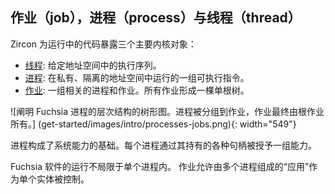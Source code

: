 <!-- ## Jobs, processes and threads -->
## 作业（job），进程（process）与线程（thread）

<!-- Zircon exposes three main kernel objects for running code: -->
Zircon 为运行中的代码暴露三个主要内核对象：

<!-- 
* [Thread](reference/kernel_objects/thread.md):
  Thread of execution within a given address space.
* [Process](reference/kernel_objects/process.md):
  Set of executable instructions run in a private, isolated address space.
* [Job](reference/kernel_objects/job.md):
  Group of related processes and jobs. All jobs form a single rooted tree.
 -->
* [线程](reference/kernel_objects/thread.md):
  给定地址空间中的执行序列。
* [进程](reference/kernel_objects/process.md):
  在私有、隔离的地址空间中运行的一组可执行指令。
* [作业](reference/kernel_objects/job.md):
  一组相关的进程和作业。所有作业形成一棵单根树。

<!-- 
![Tree diagram illustrating Fuchsia's process hierarchy. Processes are
grouped into jobs, which are ultimately owned by the Root Job.]
(get-started/images/intro/processes-jobs.png){: width="549"}
 -->
![阐明 Fuchsia 进程的层次结构的树形图。进程被分组到作业，作业最终由根作业所有。]
(get-started/images/intro/processes-jobs.png){: width="549"}

<!-- 
Processes form the basis for system capabilities. Each process is granted a set
of capabilities through the various handles it holds.
 -->
进程构成了系统能力的基础。每个进程通过其持有的各种句柄被授予一组能力。

<!-- 
Fuchsia software may or may not run within the confines of a single process.
Jobs allow "applications" that are composed of more than one process to be
controlled as a single entity.
 -->
Fuchsia 软件的运行不局限于单个进程内。
作业允许由多个进程组成的“应用”作为单个实体被控制。